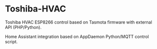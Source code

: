 # Toshiba-HVAC
Toshiba HVAC ESP8266 control based on Tasmota firmware with external API (PHP/Python).

Home Assistant integration based on AppDaemon Python/MQTT control script.
